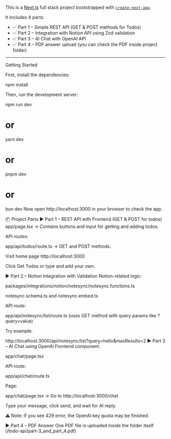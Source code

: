 This is a [Next.js](https://nextjs.org) full stack project bootstrapped with [`create-next-app`](https://nextjs.org/docs/app/api-reference/cli/create-next-app).

It includes 4 parts:
- ✅ Part 1 – Simple REST API (GET & POST methods for Todos)
- ✅ Part 2 – Integration with Notion API using Zod validation
- ✅ Part 3 – AI Chat with OpenAI API
- ✅ Part 4 – PDF answer upload (you can check the PDF inside project folder)

---

Getting Started

First, install the dependencies:

npm install

Then, run the development server:

npm run dev
# or
yarn dev
# or
pnpm dev
# or
bun dev
Now open http://localhost:3000 in your browser to check the app.

📦 Project Parts
▶️ Part 1 – REST API with Frontend (GET & POST for todos)
app/page.tsx → Contains buttons and input for getting and adding todos.

API routes:

app/api/todos/route.ts → GET and POST methods.

Visit home page http://localhost:3000

Click Get Todos or type and add your own.

▶️ Part 2 – Notion Integration with Validation
Notion-related logic:

packages/integrations/notion/notesync/notesync.functions.ts

notesync.schema.ts and notesync.embed.ts

API route:

app/api/notesync/list/route.ts (uses GET method with query params like ?query=value)

Try example:


http://localhost:3000/api/notesync/list?query=hello&maxResults=2
▶️ Part 3 – AI Chat using OpenAI
Frontend component:

app/chat/page.tsx

API route:

app/api/chat/route.ts

Page:

app/chat/page.tsx → Go to http://localhost:3000/chat

Type your message, click send, and wait for AI reply.

⚠️ Note: If you see 429 error, the OpenAI key quota may be finished.

▶️ Part 4 – PDF Answer
One PDF file is uploaded inside the folder itself (/todo-api/part-3_and_part_4.pdf)

